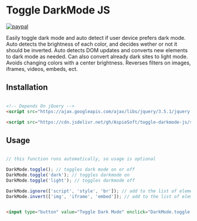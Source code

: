# Toggle DarkMode JS

[![paypal](https://img.shields.io/badge/buy%20me%20a%20coffee-paypal-blue)](https://buymeacoffee.aspiesoft.com/)

Easily toggle dark mode and auto detect if user device prefers dark mode.
Auto detects the brightness of each color, and decides wether or not it should be inverted.
Auto detects DOM updates and converts new elements to dark mode as needed.
Can also convert already dark sites to light mode.
Avoids changing colors with a center brightness.
Reverses filters on images, iframes, videos, embeds, ect.

## Installation

```html

<!-- Depends On jQuery -->
<script src="https://ajax.googleapis.com/ajax/libs/jquery/3.5.1/jquery.min.js"></script>

<script src="https://cdn.jsdelivr.net/gh/AspieSoft/toggle-darkmode-js/script.min.js"></script>

```

## Usage

```JavaScript

// this function runs automatically, so usage is optional

DarkMode.toggle(); // toggles dark mode on or off
DarkMode.toggle('dark'); // toggles darkmode on
DarkMode.toggle('light'); // toggles darkmode off

DarkMode.ignore(['script', 'style', 'br']); // add to the list of element tags to ignore (for hidden elements)
DarkMode.invert(['img', 'iframe', 'embed']); // add to the list of element tags to invert (to reverse and undo filters)

```

```html

<input type="button" value="Toggle Dark Mode" onclick="DarkMode.toggle()">

```
